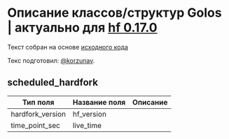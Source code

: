# Описание классов/структур Golos | актуально для [hf 0.17.0](https://github.com/GolosChain/golos/releases/tag/v0.17.0)
Текст собран на основе [исходного кода](https://github.com/GolosChain/golos/tree/master/plugins/database_api/include/golos/plugins/database_api/plugin.hpp)

Текс подготовил: [@korzunav](https://golos.io/@korzunav).

## scheduled_hardfork


|Тип поля|Название поля|Описание|
|--------|-------------|--------|
|hardfork_version|hf_version||
|time_point_sec|live_time||
